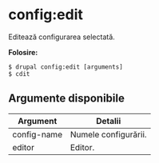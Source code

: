 # config:edit
Editează configurarea selectată.

**Folosire:**
```
$ drupal config:edit [arguments]
$ cdit  
```

## Argumente disponibile
Argument | Detalii
---------|-------------
config-name | Numele configurării.
editor | Editor.
